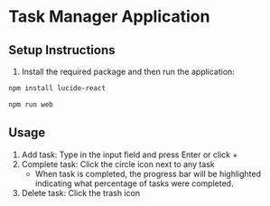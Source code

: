 # Task Manager Application

## Setup Instructions

1. Install the required package and then run the application:

```bash
npm install lucide-react

npm run web
```
## Usage

1. Add task: Type in the input field and press Enter or click +
2. Complete task: Click the circle icon next to any task
    - When task is completed, the progress bar will be highlighted indicating what percentage of tasks were completed.
4. Delete task: Click the trash icon 
